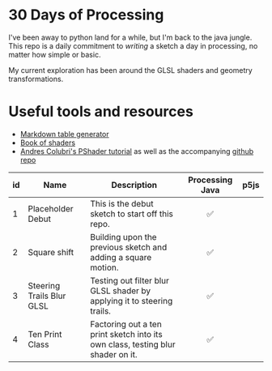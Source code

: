 # 30 Days of Processing

I've been away to python land for a while, but I'm back to the java jungle. This repo is a daily commitment to *writing* a sketch a day in processing, no matter how simple or basic. 

My current exploration has been around the GLSL shaders and geometry transformations.

# Useful tools and resources
- [Markdown table generator](https://www.tablesgenerator.com/markdown_tables#)
- [Book of shaders](http://thebookofshaders.com/)
- [Andres Colubri's PShader tutorial](https://processing.org/tutorials/pshader/) as well as the accompanying [github repo](https://github.com/codeanticode/pshader-tutorials)

| id | **Name**                  | **Description**                                                                 | **Processing Java** | **p5js** |
|----|---------------------------|---------------------------------------------------------------------------------|:-----------------------:|----------|
| 1  | Placeholder Debut         | This is the debut sketch to start off this repo.                                | :white_check_mark:    |          |
| 2  | Square shift              | Building upon the previous sketch and adding a square motion.                   | :white_check_mark:    |          |
| 3  | Steering Trails Blur GLSL | Testing out filter blur GLSL shader by applying it to steering trails.          | :white_check_mark:    |          |
| 4  | Ten Print Class           | Factoring out a ten print sketch into its own class, testing blur shader on it. | :white_check_mark:    |          |
